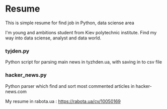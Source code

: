 # Resume
This is simple resume for find job in Python, data sciense area


I'm young and ambitions student from Kiev polytechnic institute. Find my way into data sciense, analyst and data world.

### tyjden.py
Python script for parsing main news in tyzhden.ua, with saving in to csv file

### hacker_news.py
Python parser which find and sort most commented articles in hacker-news.com


My resume in rabota.ua : https://rabota.ua/cv/10050169
